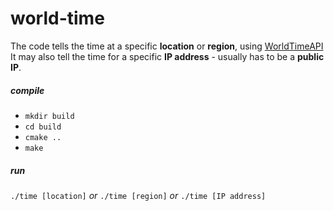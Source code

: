 # world-time
The code tells the time at a specific __location__ or __region__, using [WorldTimeAPI](http://worldtimeapi.org/)
It may also tell the time for a specific __IP address__ - usually has to be a __public IP__. 

##### compile

* `mkdir build`
* `cd build`
* `cmake ..`
* `make`

##### run

`./time [location]` _or_
`./time [region]` _or_
`./time [IP address]` 